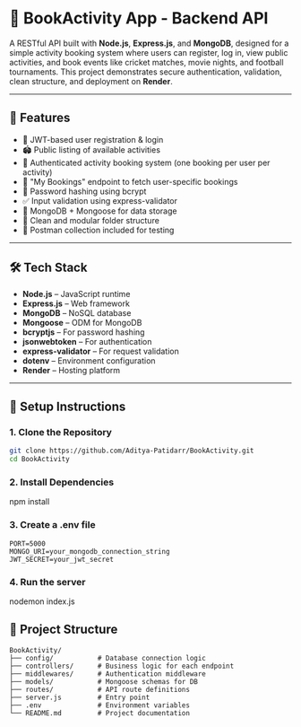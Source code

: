# 💪 BookActivity App - Backend API

A RESTful API built with **Node.js**, **Express.js**, and **MongoDB**, designed for a simple activity booking system where users can register, log in, view public activities, and book events like cricket matches, movie nights, and football tournaments. This project demonstrates secure authentication, validation, clean structure, and deployment on **Render**.

---

## 🎯 Features

- 🔐 JWT-based user registration & login
- 🏟️ Public listing of available activities
- 📅 Authenticated activity booking system (one booking per user per activity)
- 🧾 "My Bookings" endpoint to fetch user-specific bookings
- 🔐 Password hashing using bcrypt
- ✅ Input validation using express-validator
- 💾 MongoDB + Mongoose for data storage
- 📁 Clean and modular folder structure
- 🧪 Postman collection included for testing

---

## 🛠️ Tech Stack

- **Node.js** – JavaScript runtime
- **Express.js** – Web framework
- **MongoDB** – NoSQL database
- **Mongoose** – ODM for MongoDB
- **bcryptjs** – For password hashing
- **jsonwebtoken** – For authentication
- **express-validator** – For request validation
- **dotenv** – Environment configuration
- **Render** – Hosting platform

---

## 🚀 Setup Instructions

### 1. Clone the Repository

```bash
git clone https://github.com/Aditya-Patidarr/BookActivity.git
cd BookActivity
```

### 2. Install Dependencies
npm install

### 3. Create a .env file
```env
PORT=5000
MONGO_URI=your_mongodb_connection_string
JWT_SECRET=your_jwt_secret
```

### 4. Run the server
nodemon index.js

## 🚀 Project Structure

```
BookActivity/
├── config/           # Database connection logic
├── controllers/      # Business logic for each endpoint
├── middlewares/      # Authentication middleware
├── models/           # Mongoose schemas for DB
├── routes/           # API route definitions
├── server.js         # Entry point
├── .env              # Environment variables
└── README.md         # Project documentation
```


